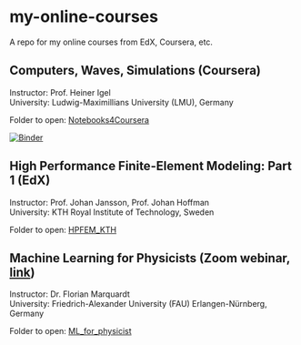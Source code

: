 # my-online-courses

A repo for my online courses from EdX, Coursera, etc.

## Computers, Waves, Simulations (Coursera)

Instructor: Prof. Heiner Igel<br>
University: Ludwig-Maximillians University (LMU), Germany

Folder to open: [Notebooks4Coursera](https://github.com/yohanesnuwara/my-online-courses/tree/master/Notebooks4Coursera)

[![Binder](https://mybinder.org/badge_logo.svg)](https://mybinder.org/v2/gh/heinerigel/coursera/master)

## High Performance Finite-Element Modeling: Part 1 (EdX)

Instructor: Prof. Johan Jansson, Prof. Johan Hoffman<br>
University: KTH Royal Institute of Technology, Sweden

Folder to open: [HPFEM_KTH](https://github.com/yohanesnuwara/my-online-courses/tree/master/HPFEM_KTH)

## Machine Learning for Physicists (Zoom webinar, [link](https://pad.gwdg.de/s/HJtiTE__U))

Instructor: Dr. Florian Marquardt<br>
University: Friedrich-Alexander University (FAU) Erlangen-Nürnberg, Germany

Folder to open: [ML_for_physicist](https://github.com/yohanesnuwara/nuwara-online-courses/tree/master/ML_for_physicist)
